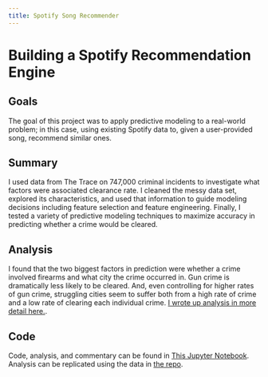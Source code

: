 ```yaml
---
title: Spotify Song Recommender
---
```


# Building a Spotify Recommendation Engine

## Goals

The goal of this project was to apply predictive modeling to a real-world problem; in this case, using existing Spotify
 data to, given a user-provided song, recommend similar ones.

## Summary

I used data from The Trace on 747,000 criminal incidents to investigate what factors were associated clearance rate. I cleaned the
messy data set, explored its characteristics, and used that information to guide modeling decisions including
feature selection and feature engineering. Finally, I tested a variety of predictive modeling techniques to
maximize accuracy in predicting whether a crime would be cleared.

## Analysis

I found that the two biggest factors in prediction were whether a crime involved firearms and what city the crime occurred in.
Gun crime is dramatically less likely to be cleared. And, even controlling for higher rates of gun crime, struggling cities seem to suffer both from a high rate of crime and a low rate of clearing each individual crime.
[I wrote up analysis in more detail here.](https://medium.com/@ajenkneary/clearing-out-crime-4b1267f7274d).

## Code

Code, analysis, and commentary can be found in [This Jupyter Notebook](https://github.com/alexmjn/Predicting-Arrests/blob/master/Crime_Data.ipynb).
Analysis can be replicated using the data in [the repo](https://github.com/alexmjn/Predicting-Arrests).
